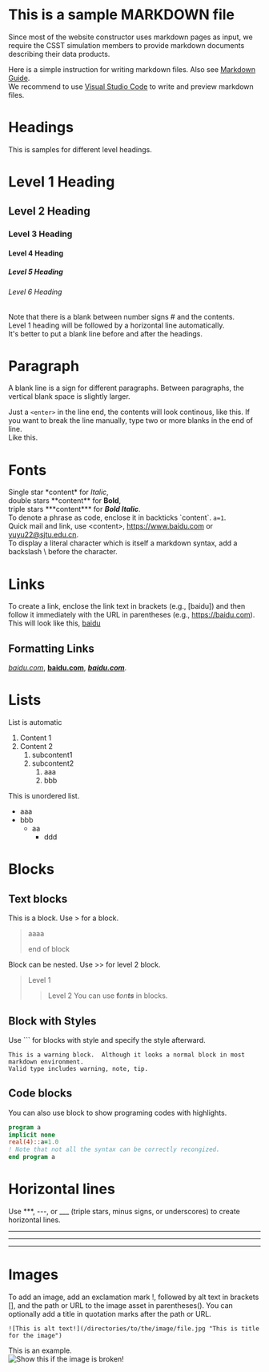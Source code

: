 # This is a sample MARKDOWN file

Since most of the website constructor uses markdown pages as input, we require the CSST simulation members to provide markdown documents describing their data products.  

Here is a simple instruction for writing markdown files.
Also see [Markdown Guide](https://www.markdownguide.org/basic-syntax/).  
We recommend to use [Visual Studio Code](https://code.visualstudio.com/) to write and preview markdown files.

# Headings
This is samples for different level headings.

# Level 1 Heading

## Level 2 Heading

### Level 3 Heading

#### Level 4 Heading

##### Level 5 Heading

###### Level 6 Heading

Note that there is a blank between number signs \# and the contents.  
Level 1 heading will be followed by a horizontal line automatically.  
It's better to put a blank line before and after the headings.  

# Paragraph

A blank line is a sign for different paragraphs.  Between paragraphs, the vertical blank space is slightly larger.

Just a `<enter>` in the line end, the contents will look continous, like this.
If you want to break the line manually, type two or more blanks in the end of line.  
Like this.

# Fonts

Single star \*content\* for *Italic*,  
double stars \*\*content\*\* for **Bold**,  
triple stars \*\*\*content\*\*\* for ***Bold Italic***.  
To denote a phrase as code, enclose it in backticks \`content\`. `a=1`.  
Quick mail and link, use \<content\>, <https://www.baidu.com> or <yuyu22@sjtu.edu.cn>.  
To display a literal character which is itself a markdown syntax, add a backslash \\ before the character.

# Links

To create a link, enclose the link text in brackets (e.g., \[baidu\]) and then follow it immediately with the URL in parentheses (e.g., https://baidu.com).  
This will look like this, [baidu](https://www.baidu.com)

## Formatting Links

*[baidu.com](https://www.baidu.com)*,
**[baidu.com](https://www.baidu.com)**,
***[baidu.com](https://www.baidu.com)***.

# Lists

List is automatic
1. Content 1
2. Content 2  
    1. subcontent1
    2. subcontent2
       1. aaa
       2. bbb

This is unordered list.
- aaa
- bbb
    - aa
       - ddd 


# Blocks

## Text blocks

This is a block.  Use \> for a block.
> aaaa
>
> end of block

Block can be nested.  Use \>\> for level 2 block.
> Level 1
>> Level 2
>> You can use **f***on****ts*** in blocks.

## Block with Styles

Use \`\`\` for blocks with style and specify the style afterward.
```warning
This is a warning block.  Although it looks a normal block in most markdown environment.
Valid type includes warning, note, tip.
```

## Code blocks

You can also use block to show programing codes with highlights.
```fortran
program a
implicit none
real(4)::a=1.0
! Note that not all the syntax can be correctly recongized.
end program a
```

# Horizontal lines
Use \*\*\*, \-\-\-, or \_\_\_ (triple stars, minus signs, or underscores) to create horizontal lines.
***
---
___

# Images
To add an image, add an exclamation mark \!, followed by alt text in brackets \[\], and the path or URL to the image asset in parentheses\(\). You can optionally add a title in quotation marks after the path or URL.
```
![This is alt text!](/directories/to/the/image/file.jpg "This is title for the image")
```
This is an example.  
![Show this if the image is broken!](https://blog.arxiv.org/files/2021/02/arxiv-logo.svg "arxiv LOGO")


